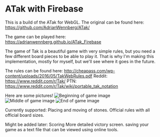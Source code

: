 # ATak with Firebase
This is a build of the ATak for WebGL. The original can be found here:
https://github.com/AdrianWennberg/ATak/

The game can be played here: 
https://adrianwennberg.github.io/ATak_Firebase

The game of Tak is a beautiful game with very simple rules, but you need a few different board 
pieces to be able to play it. That is why I'm making this implementation, mostly for myself, 
but we'll see where it goes in the future.

The rules can be found here: http://cheapass.com/wp-content/uploads/2016/05/TakWebRules.pdf
Reddit: https://www.reddit.com/r/Tak/
PTN: https://www.reddit.com/r/Tak/wiki/portable_tak_notation

 
 Here are some pictures!
 ![Beginning of game image](/Screenshots/StartGameState.PNG)
 ![Middle of game image](/Screenshots/OngoingGameState.PNG)
 ![End of game image](/Screenshots/VictoryGameState.PNG)

 
 Currently supported:
  Placing and moving of stones.
  Official rules with all official board sizes.
  
 Might be added later:
  Scoring
  More detailed victory screen. 
  saving your game as a text file that can be viewed using online tools.
